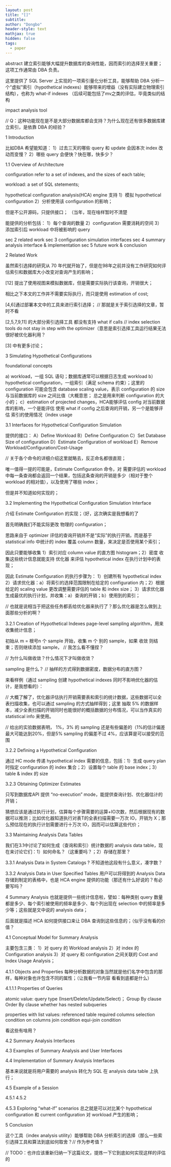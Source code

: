 ```yaml
---
layout: post
title: "[]"
subtitle: 
author: "Dongbo"
header-style: text
mathjax: true
hidden: false
tags:
  - paper
---
```


abstract
建立索引能够大幅提升数据库的查询性能，因而索引的选择至关重要；这项工作通常由 DBA 负责。

这里提供了 SQL Server 上实现的一项索引量化分析工具，能够帮助 DBA 分析一个“虚拟”索引（hypothetical indexes）能够带来的增益（没有实际建立物理索引结构），也称为 what-if indexes （后续可能包括了mv之类的评估，毕竟类似的结构

impact analysis tool

// Q：这种功能现在是不是大部分数据库都会支持？为什么现在还有很多数据库建立索引，是依靠 DBA 的经验？

1 Introduction

比如DBA 希望能知道：
1）过去三天的哪些 query 和 update 会因本次 index 改动而变慢？
2）哪些 query 会便快？快在哪，快多少？


1.1 Overview of Architecture

configuration refer to a set of indexes, and the sizes of each table;

workload: a set of SQL stetements;

hypothetical configuration analysis(HCA) engine 支持
1）模拟 hypothetical configuration
2）分析使用该 configuration 的影响；

但是不公开源码，只提供接口； （当年，现在啥样暂时不清楚

能提供的分析包括：
1）每个查询的数量
2）configuration 需要消耗的空间
3）添加索引后 workload 中将被影响的 query


sec 2 related work
sec 3 configuration simulation interfaces
sec 4 summary analysis interface & implementation
sec 5 future work & conclusion


2 Related Work

虽然索引选择的研究从 70 年代就开始了，但是在98年之前并没有工作研究如何评估索引和数据库大小改变对查询产生的影响；

\[12] 提出了使用视图来模拟数据库，但是需要实际执行该查询，开销很大；

相比之下本文的工作并不需要实际执行，而只是使用 estimation of cost;

\[4,6]通过部署本文中的工具来进行索引选择； // 那就是关于索引选择的文章，暂时不看

\[2,5,7,9,11] 的大部分索引选择工具 都没有支持 what if calls
// index selection tools do not stay in step with the optimizer（意思是索引选择工具运行结果无法很好被优化器利用？

\[3] 中有更多讨论；

3 Simulating Hypothetical Configurations

foundational concepts

a) workload，一组 SQL 语句；数据库通常可以根据日志生成 workload
b）hypothetical configuration，一组索引（满足 schema 约束）；这里的 configuration 可能会包含 database scaling value，表示 configuration 的 size 与当前数据库的 size 之间比值（大概意思；
总之是用来判断 configuration 的大小的；
c）estimation of projected changes，HCA能够评估 config 对当前数据库的影响，一个是能评估 使用 what if config 之后查询的开销，另一个是能够评估 索引的使用情况（index usage

3.1 Interfaces for Hypothetical Configuration Simulation

提供的接口：
A）Define Workload
B）Define Configuration
C）Set Database Size of configuration
D）Estimate Configuration of workload
E）Remove Workload/Configuration/Cost-Usage

// 关于各个命令的详细介绍这里就略去，反正命名都很直观；

唯一值得一提的可能是，Estimate Configuration 命令，对 需要评估的 workload 中每一条查询都会返回一个结果，包括这条查询的开销是多少（相对于整个 workload 的相对值），以及使用了哪些 index；

但是并不知道如何实现的；

3.2 Implementing the Hypothetical Configuration Simulation Interface

介绍 Estimate Configuration 的实现；（好，这次确实是我想看的了

首先明确我们不能实际更改 物理的 configuration；


思路来自于 optimizer 评估的查询开销并不是“实际”的执行开销，而是基于 statistical info 中统计的 index 覆盖 column 数量，来决定是否使用某个索引；

因此只要能够收集 1）索引对应 column value 的直方图 histogram；2）密度
收集这些统计信息就能支持 优化器 来评估 hypothetical index 在执行计划中的表现；

因此 Estimate Configuration 的执行步骤为：
1）创建所有 hypothetical index
2）请求优化器：a）将索引的选择范围限制在给定的 configuration 内；2）根据给定的 scaling value 更改调整需要评估的 table 和 index size；
3）请求优化器生成最优的执行计划，并收集：a）查询的开销；b）使用到的索引；

// 也就是说相当于把这些任务都丢给优化器来执行了？那么优化器是怎么做到上面那些分析的啊？



3.2.1 Creation of Hypothetical Indexes
page-level sampling algorithm，用来收集统计信息；

初始从 m = 根号n 个 sample 开始，收集 m 个 别的 sample，如果 收敛 则结束；否则继续添加 sample， // 我怎么看不懂捏？

// 为什么叫做收敛？什么情况下才叫做收敛？

sampling 是什么？ // 抽样的方式得到数据密度，数据分布的直方图？


来看样例（通过 sampling 创建 hypothetical indexes 同时不影响优化器的估计，是我想看的）：

// 大概了解了，优化器评估执行开销需要表和索引的统计数据，这些数据可以全表扫描收集，也可以通过 sampling 的方式抽样得到；这里 抽取 5% 的数据样本，减少全表扫描的开销同时也能很好的概括数据的分布情况，可以当作真实的 statistical info 来使用。

// 给出的实验数据表明， 1%，3% 的 sampling 还是有些偏差的（1%的估计偏差最大可能达到20%，但是5% sampling 的偏差不过 4%，应该算是可以接受的范围


3.2.2 Defining a Hypothetical Configuration

通过 HC mode 传递 hypothetical index 需要的信息，包括：1）生成 query plan 时指定 configuration 的 index 集合；2）设置每个 table 的 base index；3）table & index 的 size

3.2.3 Obtaining Optimizer Estimates

只写到数据库API 提供 “no-execution” mode，能提供查询计划、优化器估计的开销；

猜想应该是通过执行计划，估算每个步骤需要的运算+IO次数，然后根据现有的数据可以推测；比如优化器知道执行对表T的全表扫描需要一万次 IO，开销为 X；那么预估现在的执行计划需要进行十万次 IO，因而可以估算这些代价；

3.3 Maintaining Analysis Data Tables

我们在3.1中讨论了如何生成（查询和索引）统计数据的 analysis data table，现在来讨论它们：1）如何命名？（这重要吗？；2）存储在那里？

3.3.1 Analysis Data in System Catalogs
?
不知道他这段有什么意义，凑字数？

3.3.2 Analysis Data in User Specified Tables
用户可以将得到的 Analysis Data 存储到制定的表格中，也是 HCA engine 提供的功能（那还有什么好说的？有必要写吗？

4 Summary Analysis
也就是提供一些统计信息啦，譬如：每种类别 query 数量都是多少、每个索引被使用的频率是多少、每个列出现在 selection 中的频率是多少等；这些就是文中说的 analysis data；

后面就是描述 HCA 如何提供接口来让 DBA 查询到这些信息的；（似乎没有看的价值？

4.1 Conceptual Model for Summary Analysis

主要包含三类：
1）对 query 的 Workload analysis
2）对 index 的 Configuration analysis
3）对 query 和 configuration 之间关联的 Cost and Index Usage Analysis；

4.1.1 Objects and Properties
每种分析数据的对象当然就是他们名字中包含的那样，每种对象也许包含不同的属性；（让我看一节内容 看看到底都是什么）


4.1.1.1 Properties of Queries

atomic value: 
query type (Insert/Delete/Update/Select)；
Group By clause
Order By clause
whether has nested subqueries

properties with list values:
referenced table
required columns
selection condition on columns
join condition
equi-join condition

看这些有啥用？

4.2 Summary Analysis Interfaces

4.3 Examples of Summary Analysis and User Interfaces

4.4 Implementation of Summary Analysis Interfaces

基本来说就是将用户需要的 analysis 转化为 SQL 在 analysis data table 上执行；



4.5 Example of a Session

4.5.1
4.5.2

4.5.3 Exploring “what-if” scenarios
总之就是可以对比某个 hypothetical configuration 和 current configuration 对 workload 产生的影响；


5 Conclusion

这个工具（index analysis utility）能够帮助 DBA 分析索引的选择（那么一些索引选择工具和算法到底如何取舍？// 作为参考值？


// TODO：也许应该重新归纳一下这篇论文，提炼一下它到底如何实现这样的评估的


